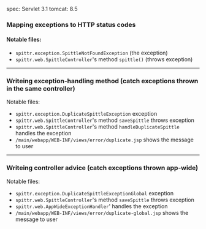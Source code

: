 spec: Servlet 3.1 tomcat: 8.5

### Mapping exceptions to HTTP status codes 

#### Notable files:

- `spittr.exception.SpittleNotFoundException` (the exception)
- `spittr.web.SpittleController`'s method `spittle()` (throws exception)

---

### Writeing exception-handling method (catch exceptions thrown in the same controller)

Notable files:

- `spittr.exception.DuplicateSpittleException` exception
- `spittr.web.SpittleController`'s method `saveSpittle` throws exception
- `spittr.web.SpittleController`'s method `handleDuplicateSpittle` handles the exception
- `/main/webapp/WEB-INF/views/error/duplicate.jsp` shows the message to user

---

### Writeing controller advice (catch exceptions thrown app-wide)

Notable files:

- `spittr.exception.DuplicateSpittleExceptionGlobal` exception
- `spittr.web.SpittleController`'s method `saveSpittle` throws exception
- `spittr.web.AppWideExceptionHandler`' handles the exception
- `/main/webapp/WEB-INF/views/error/duplicate-global.jsp` shows the message to user



